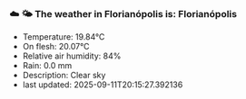### ☁️ 🌤️  The weather in Florianópolis is: Florianópolis

- Temperature: 19.84°C
- On flesh: 20.07°C
- Relative air humidity: 84%
- Rain: 0.0 mm
- Description: Clear sky
- last updated: 2025-09-11T20:15:27.392136

